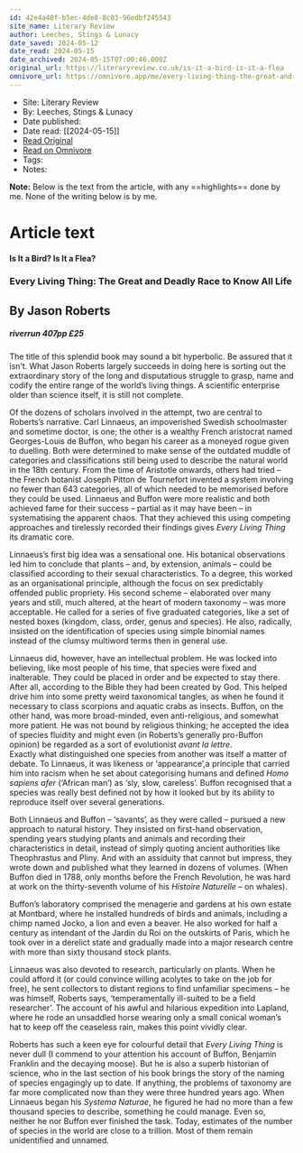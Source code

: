 ```yaml
---
id: 42e4a40f-b5ec-4de8-8c03-96edbf245543
site_name: Literary Review
author: Leeches, Stings & Lunacy
date_saved: 2024-05-12
date_read: 2024-05-15
date_archived: 2024-05-15T07:00:46.000Z
original_url: https://literaryreview.co.uk/is-it-a-bird-is-it-a-flea
omnivore_url: https://omnivore.app/me/every-living-thing-the-great-and-deadly-race-to-know-all-life-by-18f6c5e44d2
---
```


 - Site: Literary Review
 - By: Leeches, Stings & Lunacy
 - Date published: 
 - Date read: [[2024-05-15]]
 - [Read Original](https://literaryreview.co.uk/is-it-a-bird-is-it-a-flea)
 - [Read on Omnivore](https://omnivore.app/me/every-living-thing-the-great-and-deadly-race-to-know-all-life-by-18f6c5e44d2)
 - Tags: 
 - Notes: 

**Note:** Below is the text from the article, with any ==highlights== done by me. None of the writing below is by me.

# Article text
#### Is It a Bird? Is It a Flea?

### Every Living Thing: The Great and Deadly Race to Know All Life

## By Jason Roberts

#####  riverrun 407pp £25 

The title of this splendid book may sound a bit hyperbolic. Be assured that it isn’t. What Jason Roberts largely succeeds in doing here is sorting out the extraordinary story of the long and disputatious struggle to grasp, name and codify the entire range of the world’s living things. A scientific enterprise older than science itself, it is still not complete.

Of the dozens of scholars involved in the attempt, two are central to Roberts’s narrative. Carl Linnaeus, an impoverished Swedish schoolmaster and sometime doctor, is one; the other is a wealthy French aristocrat named Georges-Louis de Buffon, who began his career as a moneyed rogue given to duelling. Both were determined to make sense of the outdated muddle of categories and classifications still being used to describe the natural world in the 18th century. From the time of Aristotle onwards, others had tried – the French botanist Joseph Pitton de Tournefort invented a system involving no fewer than 643 categories, all of which needed to be memorised before they could be used. Linnaeus and Buffon were more realistic and both achieved fame for their success – partial as it may have been – in systematising the apparent chaos. That they achieved this using competing approaches and tirelessly recorded their findings gives _Every Living Thing_ its dramatic core.

Linnaeus’s first big idea was a sensational one. His botanical observations led him to conclude that plants – and, by extension, animals – could be classified according to their sexual characteristics. To a degree, this worked as an organisational principle, although the focus on sex predictably offended public propriety. His second scheme – elaborated over many years and still, much altered, at the heart of modern taxonomy – was more acceptable. He called for a series of five graduated categories, like a set of nested boxes (kingdom, class, order, genus and species). He also, radically, insisted on the identification of species using simple binomial names instead of the clumsy multiword terms then in general use.

Linnaeus did, however, have an intellectual problem. He was locked into believing, like most people of his time, that species were fixed and inalterable. They could be placed in order and be expected to stay there. After all, according to the Bible they had been created by God. This helped drive him into some pretty weird taxonomical tangles, as when he found it necessary to class scorpions and aquatic crabs as insects. Buffon, on the other hand, was more broad-minded, even anti-religious, and somewhat more patient. He was not bound by religious thinking; he accepted the idea of species fluidity and might even (in Roberts’s generally pro-Buffon opinion) be regarded as a sort of evolutionist _avant la lettre_.  
Exactly what distinguished one species from another was itself a matter of debate. To Linnaeus, it was likeness or ‘appearance’,a principle that carried him into racism when he set about categorising humans and defined _Homo sapiens afer_ (‘African man’) as ‘sly, slow, careless’. Buffon recognised that a species was really best defined not by how it looked but by its ability to reproduce itself over several generations.

Both Linnaeus and Buffon – ‘savants’, as they were called – pursued a new approach to natural history. They insisted on first-hand observation, spending years studying plants and animals and recording their characteristics in detail, instead of simply quoting ancient authorities like Theophrastus and Pliny. And with an assiduity that cannot but impress, they wrote down and published what they learned in dozens of volumes. (When Buffon died in 1788, only months before the French Revolution, he was hard at work on the thirty-seventh volume of his _Histoire Naturelle_ – on whales).

Buffon’s laboratory comprised the menagerie and gardens at his own estate at Montbard, where he installed hundreds of birds and animals, including a chimp named Jocko, a lion and even a beaver. He also worked for half a century as intendant of the Jardin du Roi on the outskirts of Paris, which he took over in a derelict state and gradually made into a major research centre with more than sixty thousand stock plants.

Linnaeus was also devoted to research, particularly on plants. When he could afford it (or could convince willing acolytes to take on the job for free), he sent collectors to distant regions to find unfamiliar specimens – he was himself, Roberts says, ‘temperamentally ill-suited to be a field researcher’. The account of his awful and hilarious expedition into Lapland, where he rode an unsaddled horse wearing only a small conical woman’s hat to keep off the ceaseless rain, makes this point vividly clear.

Roberts has such a keen eye for colourful detail that _Every Living Thing_ is never dull (I commend to your attention his account of Buffon, Benjamin Franklin and the decaying moose). But he is also a superb historian of science, who in the last section of his book brings the story of the naming of species engagingly up to date. If anything, the problems of taxonomy are far more complicated now than they were three hundred years ago. When Linnaeus began his _Systema Naturae_, he figured he had no more than a few thousand species to describe, something he could manage. Even so, neither he nor Buffon ever finished the task. Today, estimates of the number of species in the world are close to a trillion. Most of them remain unidentified and unnamed.
